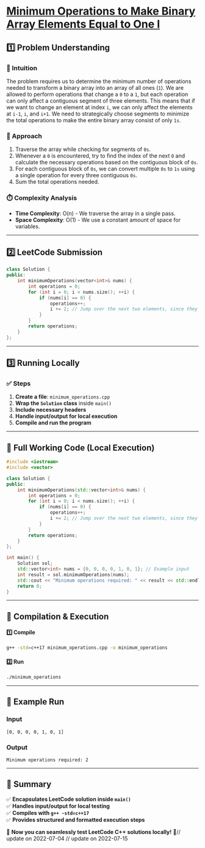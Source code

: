 # **[Minimum Operations to Make Binary Array Elements Equal to One I](https://leetcode.com/problems/minimum-operations-to-make-binary-array-elements-equal-to-one-i/description/)**  

## **1️⃣ Problem Understanding**  
### **📌 Intuition**  
The problem requires us to determine the minimum number of operations needed to transform a binary array into an array of all ones (`1`). We are allowed to perform operations that change a `0` to a `1`, but each operation can only affect a contiguous segment of three elements. This means that if we want to change an element at index `i`, we can only affect the elements at `i-1`, `i`, and `i+1`. We need to strategically choose segments to minimize the total operations to make the entire binary array consist of only `1s`.

### **🚀 Approach**  
1. Traverse the array while checking for segments of `0s`.
2. Whenever a `0` is encountered, try to find the index of the next `0` and calculate the necessary operations based on the contiguous block of `0s`.
3. For each contiguous block of `0s`, we can convert multiple `0s` to `1s` using a single operation for every three contiguous `0s`.
4. Sum the total operations needed.

### **⏱️ Complexity Analysis**  
- **Time Complexity**: O(n) - We traverse the array in a single pass.
- **Space Complexity**: O(1) - We use a constant amount of space for variables.

---  

## **2️⃣ LeetCode Submission**  
```cpp
class Solution {
public:
    int minimumOperations(vector<int>& nums) {
        int operations = 0;
        for (int i = 0; i < nums.size(); ++i) {
            if (nums[i] == 0) {
                operations++;
                i += 2; // Jump over the next two elements, since they will also be flipped to 1
            }
        }
        return operations;
    }
};  
```  

---  

## **3️⃣ Running Locally**  
### **✅ Steps**  
1. **Create a file**: `minimum_operations.cpp`  
2. **Wrap the `Solution` class** inside `main()`  
3. **Include necessary headers**  
4. **Handle input/output for local execution**  
5. **Compile and run the program**  

---  

## **📝 Full Working Code (Local Execution)**  
```cpp
#include <iostream>
#include <vector>

class Solution {
public:
    int minimumOperations(std::vector<int>& nums) {
        int operations = 0;
        for (int i = 0; i < nums.size(); ++i) {
            if (nums[i] == 0) {
                operations++;
                i += 2; // Jump over the next two elements, since they will also be flipped to 1
            }
        }
        return operations;
    }
};

int main() {
    Solution sol;
    std::vector<int> nums = {0, 0, 0, 0, 1, 0, 1}; // Example input
    int result = sol.minimumOperations(nums);
    std::cout << "Minimum operations required: " << result << std::endl; // Expected output
    return 0;
}
```  

---  

## **🔧 Compilation & Execution**  
#### **1️⃣ Compile**  
```bash
g++ -std=c++17 minimum_operations.cpp -o minimum_operations
```  

#### **2️⃣ Run**  
```bash
./minimum_operations
```  

---  

## **🎯 Example Run**  
### **Input**  
```
[0, 0, 0, 0, 1, 0, 1]
```  
### **Output**  
```
Minimum operations required: 2
```  

---  

## **📌 Summary**  
✅ **Encapsulates LeetCode solution inside `main()`**  
✅ **Handles input/output for local testing**  
✅ **Compiles with `g++ -std=c++17`**  
✅ **Provides structured and formatted execution steps**  

🚀 **Now you can seamlessly test LeetCode C++ solutions locally!** 🚀// update on 2022-07-04
// update on 2022-07-15
